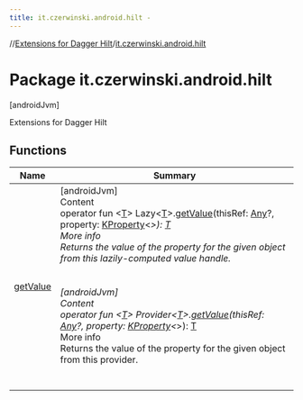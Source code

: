 ```yaml
---
title: it.czerwinski.android.hilt -
---
```

//[Extensions for Dagger Hilt](../index.html)/[it.czerwinski.android.hilt](index.html)



# Package it.czerwinski.android.hilt  
 [androidJvm] 

Extensions for Dagger Hilt

   


## Functions  
  
|  Name|  Summary| 
|---|---|
| <a name="it.czerwinski.android.hilt//getValue/dagger.Lazy[TypeParam(bounds=[kotlin.Any?])]#kotlin.Any?#kotlin.reflect.KProperty[*]/PointingToDeclaration/"></a>[getValue](get-value.html)| <a name="it.czerwinski.android.hilt//getValue/dagger.Lazy[TypeParam(bounds=[kotlin.Any?])]#kotlin.Any?#kotlin.reflect.KProperty[*]/PointingToDeclaration/"></a>[androidJvm]  <br>Content  <br>operator fun <[T](get-value.html)> Lazy<[T](get-value.html)>.[getValue](get-value.html)(thisRef: [Any](https://kotlinlang.org/api/latest/jvm/stdlib/kotlin/-any/index.html)?, property: [KProperty](https://kotlinlang.org/api/latest/jvm/stdlib/kotlin.reflect/-k-property/index.html)<*>): [T](get-value.html)  <br>More info  <br>Returns the value of the property for the given object from this lazily-computed value handle.  <br><br><br>[androidJvm]  <br>Content  <br>operator fun <[T](get-value.html)> Provider<[T](get-value.html)>.[getValue](get-value.html)(thisRef: [Any](https://kotlinlang.org/api/latest/jvm/stdlib/kotlin/-any/index.html)?, property: [KProperty](https://kotlinlang.org/api/latest/jvm/stdlib/kotlin.reflect/-k-property/index.html)<*>): [T](get-value.html)  <br>More info  <br>Returns the value of the property for the given object from this provider.  <br><br><br>

